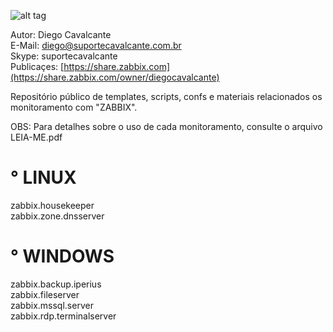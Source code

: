 ![alt tag](https://github.com/suportecavalcante/zabbix.templates/blob/master/screenshots/zabbix.jpg)

Autor: Diego Cavalcante\
E-Mail: diego@suportecavalcante.com.br\
Skype: suportecavalcante\
Publicaçes: [https://share.zabbix.com](https://share.zabbix.com/owner/diegocavalcante)

Repositório público de templates, scripts, confs e materiais relacionados os monitoramento com "ZABBIX".

OBS: Para detalhes sobre o uso de cada monitoramento, consulte o arquivo LEIA-ME.pdf

# ° LINUX

zabbix.housekeeper\
zabbix.zone.dnsserver

# ° WINDOWS

zabbix.backup.iperius\
zabbix.fileserver\
zabbix.mssql.server\
zabbix.rdp.terminalserver

